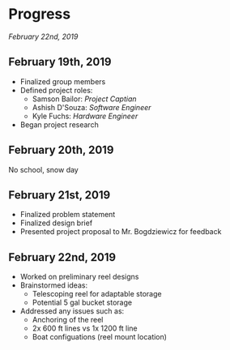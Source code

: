 # Progress
*February 22nd, 2019*

## February 19th, 2019
* Finalized group members
* Defined project roles:
  * Samson Bailor: *Project Captian*
  * Ashish D'Souza: *Software Engineer*
  * Kyle Fuchs: *Hardware Engineer*
* Began project research

## February 20th, 2019
No school, snow day

## February 21st, 2019
* Finalized problem statement
* Finalized design brief
* Presented project proposal to Mr. Bogdziewicz for feedback

## February 22nd, 2019
* Worked on preliminary reel designs
* Brainstormed ideas:
  * Telescoping reel for adaptable storage
  * Potential 5 gal bucket storage
* Addressed any issues such as:
  * Anchoring of the reel
  * 2x 600 ft lines vs 1x 1200 ft line
  * Boat configuations (reel mount location)
